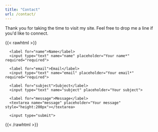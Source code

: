 ```yaml
---
title: "Contact"
url: /contact/
---
```


Thank you for taking the time to visit my site. Feel free to drop me a line if you'd like to connect.  

{{< rawhtml >}}
<div class="container">
  <form action="https://getform.io/f/858388df-353c-41fa-8c6b-aaa21c876007" method="POST" enctype='multipart/form-data'>
      
      <label for="name">Name</label>
      <input type="text" name="name" placeholder="Your name*" required="required">
      
      <label for="email">Email</label>
      <input type="text" name="email" placeholder="Your email*" required="required">
      
      <label for="subject">Subject</label>
      <input type="text" name="subject" placeholder="Your subject">
      
      <label for="message">Message</label>
      <textarea name="message" placeholder="Your message" style="height:200px"></textarea>

      <input type="submit">
  
  </form>
</div>
{{< /rawhtml >}}
